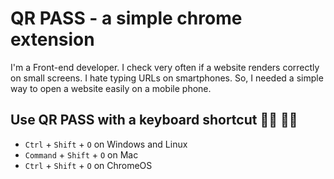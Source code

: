 # QR PASS - a simple chrome extension 
I'm a Front-end developer. I check very often if a website renders correctly on small screens. 
I hate typing URLs on smartphones. So, I needed a simple way to open a website easily on a mobile phone.

## Use QR PASS with a keyboard shortcut 👨‍💻 👩‍💻
- `Ctrl` + `Shift` + `O` on Windows and Linux
- `Command` + `Shift` + `O` on Mac
- `Ctrl` + `Shift` + `O` on ChromeOS
